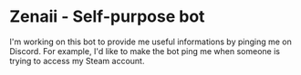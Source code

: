 # Zenaii - Self-purpose bot
I'm working on this bot to provide me useful informations by pinging me on Discord.
For example, I'd like to make the bot ping me when someone is trying to access my Steam account.
